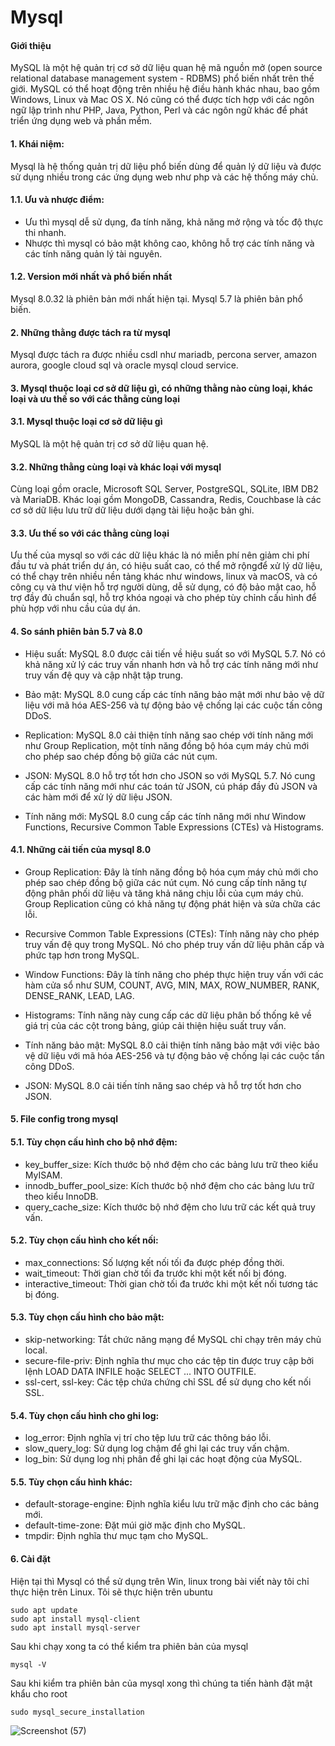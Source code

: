# Mysql

#### Giới thiệu
MySQL là một hệ quản trị cơ sở dữ liệu quan hệ mã nguồn mở (open source relational database management system - RDBMS) phổ biến nhất trên thế giới. MySQL có thể hoạt động trên nhiều hệ điều hành khác nhau, bao gồm Windows, Linux và Mac OS X. Nó cũng có thể được tích hợp với các ngôn ngữ lập trình như PHP, Java, Python, Perl và các ngôn ngữ khác để phát triển ứng dụng web và phần mềm.

#### 1. Khái niệm:
Mysql là hệ thống quản trị dữ liệu phổ biến dùng để quản lý dữ liệu và được sử dụng nhiều trong các ứng dụng web như php và các hệ thống máy chủ.
#### 1.1. Ưu và nhược điểm:
- Ưu thì mysql dễ sử dụng, đa tính năng, khả năng mở rộng và tốc độ thực thi nhanh.
- Nhược thì mysql có bảo mật không cao, không hỗ trợ các tính năng và các tính năng quản lý tài nguyên.
#### 1.2. Version mới nhất và phổ biến nhất
Mysql 8.0.32 là phiên bản mới nhất hiện tại.
Mysql 5.7 là phiên bản phổ biến.

#### 2. Những thằng được tách ra từ mysql
Mysql được tách ra được nhiều csdl như mariadb, percona server, amazon aurora, google cloud sql và oracle mysql cloud service.

#### 3. Mysql thuộc loại cơ sở dữ liệu gì, có những thằng nào cùng loại, khác loại và ưu thế so với các thằng cùng loại
#### 3.1. Mysql thuộc loại cơ sở dữ liệu gì
MySQL là một hệ quản trị cơ sở dữ liệu quan hệ.
#### 3.2. Những thằng cùng loại và khác loại với mysql
Cùng loại gồm oracle, Microsoft SQL Server, PostgreSQL, SQLite, IBM DB2 và MariaDB.
Khác loại gồm  MongoDB, Cassandra, Redis, Couchbase là các cơ sở dữ liệu lưu trữ dữ liệu dưới dạng tài liệu hoặc bản ghi.
#### 3.3. Ưu thế so với các thằng cùng loại
Ưu thế của mysql so với các dữ liệu khác là nó miễn phí nên giảm chi phí đầu tư và phát triển dự án, có hiệu suất cao, có thể mở rộngđể xử lý dữ liệu, có thể chạy trên nhiều nền tảng khác như windows, linux và macOS, và có công cụ và thư viện hỗ trợ người dùng, dễ sử dụng, có độ bảo mật cao, hỗ trợ đầy đủ chuẩn sql, hỗ trợ khóa ngoại và cho phép tùy chỉnh cấu hình để phù hợp với nhu cầu của dự án.

#### 4. So sánh phiên bản 5.7 và 8.0
- Hiệu suất: MySQL 8.0 được cải tiến về hiệu suất so với MySQL 5.7. Nó có khả năng xử lý các truy vấn nhanh hơn và hỗ trợ các tính năng mới như truy vấn đệ quy và cập nhật tập trung.

- Bảo mật: MySQL 8.0 cung cấp các tính năng bảo mật mới như bảo vệ dữ liệu với mã hóa AES-256 và tự động bảo vệ chống lại các cuộc tấn công DDoS.

- Replication: MySQL 8.0 cải thiện tính năng sao chép với tính năng mới như Group Replication, một tính năng đồng bộ hóa cụm máy chủ mới cho phép sao chép đồng bộ giữa các nút cụm.

- JSON: MySQL 8.0 hỗ trợ tốt hơn cho JSON so với MySQL 5.7. Nó cung cấp các tính năng mới như các toán tử JSON, cú pháp đầy đủ JSON và các hàm mới để xử lý dữ liệu JSON.

- Tính năng mới: MySQL 8.0 cung cấp các tính năng mới như Window Functions, Recursive Common Table Expressions (CTEs) và Histograms.
#### 4.1. Những cải tiến của mysql 8.0
- Group Replication: Đây là tính năng đồng bộ hóa cụm máy chủ mới cho phép sao chép đồng bộ giữa các nút cụm. Nó cung cấp tính năng tự động phân phối dữ liệu và tăng khả năng chịu lỗi của cụm máy chủ. Group Replication cũng có khả năng tự động phát hiện và sửa chữa các lỗi.

- Recursive Common Table Expressions (CTEs): Tính năng này cho phép truy vấn đệ quy trong MySQL. Nó cho phép truy vấn dữ liệu phân cấp và phức tạp hơn trong MySQL.

- Window Functions: Đây là tính năng cho phép thực hiện truy vấn với các hàm cửa sổ như SUM, COUNT, AVG, MIN, MAX, ROW_NUMBER, RANK, DENSE_RANK, LEAD, LAG.

- Histograms: Tính năng này cung cấp các dữ liệu phân bố thống kê về giá trị của các cột trong bảng, giúp cải thiện hiệu suất truy vấn.

- Tính năng bảo mật: MySQL 8.0 cải thiện tính năng bảo mật với việc bảo vệ dữ liệu với mã hóa AES-256 và tự động bảo vệ chống lại các cuộc tấn công DDoS.

- JSON: MySQL 8.0 cải tiến tính năng sao chép và hỗ trợ tốt hơn cho JSON.

#### 5. File config trong mysql

#### 5.1. Tùy chọn cấu hình cho bộ nhớ đệm:
- key_buffer_size: Kích thước bộ nhớ đệm cho các bảng lưu trữ theo kiểu MyISAM.
- innodb_buffer_pool_size: Kích thước bộ nhớ đệm cho các bảng lưu trữ theo kiểu InnoDB.
- query_cache_size: Kích thước bộ nhớ đệm cho lưu trữ các kết quả truy vấn.
#### 5.2. Tùy chọn cấu hình cho kết nối:
- max_connections: Số lượng kết nối tối đa được phép đồng thời.
- wait_timeout: Thời gian chờ tối đa trước khi một kết nối bị đóng.
- interactive_timeout: Thời gian chờ tối đa trước khi một kết nối tương tác bị đóng.
#### 5.3. Tùy chọn cấu hình cho bảo mật:
- skip-networking: Tắt chức năng mạng để MySQL chỉ chạy trên máy chủ local.
- secure-file-priv: Định nghĩa thư mục cho các tệp tin được truy cập bởi lệnh LOAD DATA INFILE hoặc SELECT ... INTO OUTFILE.
- ssl-cert, ssl-key: Các tệp chứa chứng chỉ SSL để sử dụng cho kết nối SSL.
#### 5.4. Tùy chọn cấu hình cho ghi log:
- log_error: Định nghĩa vị trí cho tệp lưu trữ các thông báo lỗi.
- slow_query_log: Sử dụng log chậm để ghi lại các truy vấn chậm.
- log_bin: Sử dụng log nhị phân để ghi lại các hoạt động của MySQL.
#### 5.5. Tùy chọn cấu hình khác:
- default-storage-engine: Định nghĩa kiểu lưu trữ mặc định cho các bảng mới.
- default-time-zone: Đặt múi giờ mặc định cho MySQL.
- tmpdir: Định nghĩa thư mục tạm cho MySQL.

#### 6. Cài đặt
Hiện tại thì Mysql có thể sử dụng trên Win, linux trong bài viết này tôi chỉ thực hiện trên Linux.
Tôi sẽ thực hiện trên ubuntu

```
sudo apt update
sudo apt install mysql-client
sudo apt install mysql-server
```
Sau khi chạy xong ta có thể kiểm tra phiên bản của mysql

```
mysql -V
```
Sau khi kiểm tra phiên bản của mysql xong thì chúng ta tiến hành đặt mật khẩu cho root

```
sudo mysql_secure_installation 
```
![Screenshot (57)](https://user-images.githubusercontent.com/129025623/228150269-b040610d-65f9-4af6-b0cc-82e8bb937ad7.png)
